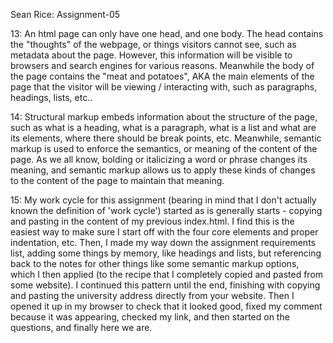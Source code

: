 Sean Rice: Assignment-05

13: An html page can only have one head, and one body. The head contains the "thoughts"
    of the webpage, or things visitors cannot see, such as metadata about the page.
    However, this information will be visible to browsers and search engines for
    various reasons. Meanwhile the body of the page contains the "meat and potatoes",
    AKA the main elements of the page that the visitor will be viewing / interacting
    with, such as paragraphs, headings, lists, etc..

14: Structural markup embeds information about the structure of the page, such
    as what is a heading, what is a paragraph, what is a list and what are its
    elements, where there should be break points, etc. Meanwhile, semantic markup
    is used to enforce the semantics, or meaning of the content of the page. As we
    all know, bolding or italicizing a word or phrase changes its meaning, and semantic
    markup allows us to apply these kinds of changes to the content of the page
    to maintain that meaning.

15: My work cycle for this assignment (bearing in mind that I don't actually known
    the definition of 'work cycle') started as is generally starts - copying and
    pasting in the content of my previous index.html. I find this is the easiest
    way to make sure I start off with the four core elements and proper indentation,
    etc. Then, I made my way down the assignment requirements list, adding some things
    by memory, like headings and lists, but referencing back to the notes for other
    things like some semantic markup options, which I then applied (to the recipe
    that I completely copied and pasted from some website). I continued this pattern
    until the end, finishing with copying and pasting the university address directly
    from your website. Then I opened it up in my browser to check that it looked good,
    fixed my comment because it was appearing, checked my link, and then started on the
    questions, and finally here we are. 
